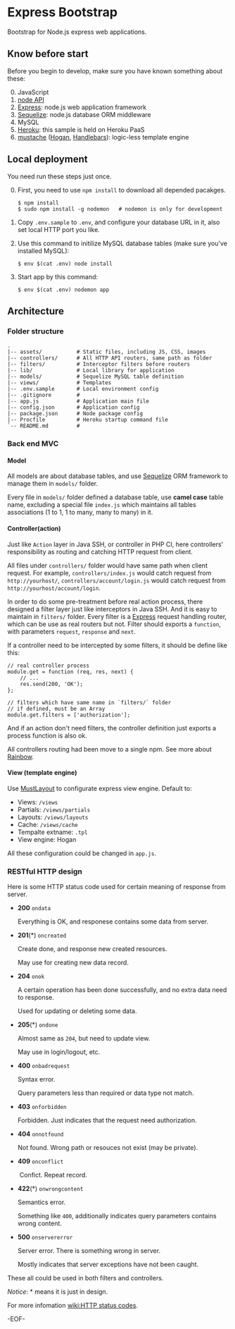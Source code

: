 Express Bootstrap
=================

Bootstrap for Node.js express web applications.

## Know before start ##

Before you begin to develop, make sure you have known something about these:

0. JavaScript
0. [node API](http://nodejs.org/api/)
0. [Express][]: node.js web application framework
0. [Sequelize][]: node.js database ORM middleware
0. MySQL
0. [Heroku](http://www.heroku.com/): this sample is held on Heroku PaaS
0. [mustache](http://mustache.github.com/) ([Hogan](https://github.com/twitter/hogan.js), [Handlebars](http://handlebarsjs.com/)): logic-less template engine

## Local deployment ##

You need run these steps just once.

0.  First, you need to use `npm install` to download all depended pacakges.
	
		$ npm install
		$ sudo npm install -g nodemon   # nodemon is only for development
	
0.  Copy `.env.sample` to `.env`, and configure your database URL in it, also set local HTTP port you like.
	
0.  Use this command to initilize MySQL database tables (make sure you've installed MySQL):
	
		$ env $(cat .env) node install

0.  Start app by this command:
	
		$ env $(cat .env) nodemon app

## Architecture ##

### Folder structure ###

	.
	|-- assets/           # Static files, including JS, CSS, images
	|-- controllers/      # All HTTP API routers, same path as folder
	|-- filters/          # Interceptor filters before routers
	|-- lib/              # Local library for application
	|-- models/           # Sequelize MySQL table definition
	|-- views/            # Templates
	|-- .env.sample       # Local environment config
	|-- .gitignore        # 
	|-- app.js            # Application main file
	|-- config.json       # Application config
	|-- package.json      # Node package config
	|-- Procfile          # Heroku startup command file
	`-- README.md         # 

### Back end MVC ###

#### Model ####

All models are about database tables, and use [Sequelize][] ORM framework to manage them in `models/` folder.

Every file in `models/` folder defined a database table, use **camel case** table name, excluding a special file `index.js` which maintains all tables associations (1 to 1, 1 to many, many to many) in it.

#### Controller(action) ####

Just like `Action` layer in Java SSH, or controller in PHP CI, here controllers' responsibility as routing and catching HTTP request from client.

All files under `controllers/` folder would have same path when client request. For example, `controllers/index.js` would catch request from `http://yourhost/`, `controllers/account/login.js` would catch request from `http://yourhost/account/login`.

In order to do some pre-treatment before real action process, there designed a filter layer just like interceptors in Java SSH. And it is easy to maintain in `filters/` folder. Every filter is a [Express][] request handling router, which can be use as real routers but not. Filter should exports a `function`, with parameters `request`, `response` and `next`.

If a controller need to be intercepted by some filters, it should be define like this:

	// real controller process
	module.get = function (req, res, next) {
		// ...
		res.send(200, 'OK');
	};

	// filters which have same name in `filters/` folder
	// if defined, must be an Array
	module.get.filters = ['authorization'];

And if an action don't need filters, the controller definition just exports a process function is also ok.

All controllers routing had been move to a single npm. See more about [Rainbow](https://github.com/mytharcher/rainbow).

#### View (template engine) ####

Use [MustLayout](https://github.com/mytharcher/mustlayout) to configurate express view engine. Default to:

* Views: `/views`
* Partials: `/views/partials`
* Layouts: `/views/layouts`
* Cache: `/views/cache`
* Tempalte extname: `.tpl`
* View engine: Hogan

All these configuration could be changed in `app.js`.

### RESTful HTTP design ###

Here is some HTTP status code used for certain meaning of response from server.

*	**200** `ondata`
	
	Everything is OK, and responese contains some data from server.
	
*	**201**(\*) `oncreated`
	
	Create done, and response new created resources.
	
	May use for creating new data record.
	
*	**204** `onok`
	
	A certain operation has been done successfully, and no extra data need to response.
	
	Used for updating or deleting some data.
	
*	**205**(\*) `ondone`
	
	Almost same as `204`, but need to update view.
	
	May use in login/logout, etc.
	
*	**400** `onbadrequest`
	
	Syntax error.
	
	Query parameters less than required or data type not match.
	
*	**403** `onforbidden`
	
	Forbidden. Just indicates that the request need authorization.
	
*	**404** `onnotfound`
	
	Not found. Wrong path or resouces not exist (may be private).
	
*	**409** `onconflict`
	
	 Confict. Repeat record.
	
*	**422**(\*) `onwrongcontent`
	
	Semantics error.
	
	Something like `400`, additionally indicates query parameters contains wrong content.
	
*	**500** `onservererror`
	
	Server error. There is something wrong in server.
	
	Mostly indicates that server exceptions have not been caught.

These all could be used in both filters and controllers.

*Notice*: \* means it is just in design.

For more infomation [wiki:HTTP status codes](http://en.wikipedia.org/wiki/HTTP_status_code).

-EOF-

[Express]: http://expressjs.com/
[Sequelize]: http://www.sequelizejs.com/
